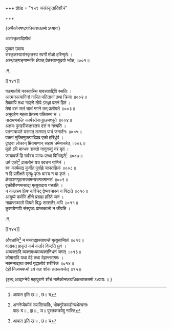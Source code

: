 +++
title = "१५९ असंस्कृतादिशौचं"

+++

\{अथैकोनषष्ट्यधिकशततमो ऽध्यायः\}

असंस्कृतादिशौचं  
    
पुष्कर उवाच  
संस्कृतस्यासंस्कृतस्य स्वर्गो मोक्षो हरिम्मृतेः   ।  
अस्थ्नाङ्गङ्गाम्भसि क्षेपात् प्रेतस्याभ्युदयो भवेत्   ॥००१॥  
    
:न्  
    
[^१]: आपात इति ख॥ , छ॥ च  
    
[^२]: अननेप्येवमेवं स्यादित्यादिः, भोक्तुरेकमहोन्यथेत्यन्तः  
पाठः घ॥ , झ॥ , ञ॥ पुस्तकत्रयेषु नास्ति  

[[१४१]]
    
गङ्गातोये नरस्यास्थि यावत्तावद्दिवि स्थतिः ।  
आत्मनस्त्यागिनां नास्ति पतितानां तथा क्रिया ॥००२॥  
तेषामपि तथा गाङ्गे तोये ऽस्थ्नां पतनं हितं   ।  
तेषां दत्तं जलं चान्नं गगने तत् प्रलीयते ॥००३॥  
अनुग्रहेण महता प्रेतस्य पतितस्य च ।  
नारायणबलिः कार्यस्तेनानुग्रहमश्नुते ॥००४॥  
अक्षयः पुण्डरीकाक्षस्तत्र दत्तं न नश्यति   ।  
पतनात्रायते यस्मात् तस्मात् पात्रं जनार्दनः ॥००५॥  
पततां भुक्तिमुक्त्यादिप्रद एको हरिर्ध्रुवं ।  
दृष्ट्वा लोकान् म्रियमाणान् सहायं धर्ममाचरेत्   ॥००६॥  
मृतो ऽपि बान्धवः शक्तो नानुगन्तुं नरं मृतं   ।  
जायावर्जं हि सर्वस्य याम्यः पन्था विभिद्यते[^१] ॥००७॥  
धर्म एको[^२] व्रजत्येनं यत्र क्वचन गामिनं ।  
श्वः कार्यमद्य कुर्वीत पूर्वाह्णे चापराह्णिकं   ॥००८॥  
न हि प्रतीक्षते मृत्युः कृतः वास्य न वा कृतं   ।  
क्षेत्रापणगृहासक्तमन्यत्रगतमानसं ॥००९॥  
वृकीवीरणमासाद्य मृत्युरादाय गच्छति ।  
न कालस्य प्रियः कश्चिद् द्वेष्यश्चास्य न विद्यते ॥०१०॥  
आयुष्ये कर्मणि क्षीणे प्रसह्य हरिते जनं ।  
नाप्राप्तकालो म्रियते बिद्धः शरशतैर् अपि ॥०११॥  
कुशाग्रेणापि संस्पृष्टः प्राप्तकालो न जीवति   ।  
    
:न्  
    
[^१]: पन्था विभज्यते इति ग॥  
    
[^२]: धर्म एवेति ज॥  

[[१४२]]
    
औषधानि[^१] न मन्त्राद्यास्त्रायन्ते मृत्युनान्वितं   ॥०१२॥  
वत्सवत् प्राकृतं कर्म कर्तारं विन्दति ध्रुवं ।  
अव्यक्तादि व्यक्तमध्यमव्यक्तनिधनं जगत् ॥०१३॥  
कौमारादि यथा देहे तथा देहान्तरागमः ।  
नवमन्यद्यथा वस्त्रं गृह्णात्येवं शरीरिकं   ॥०१४॥  
देही नित्यमबध्यो ऽयं यतः शोकं ततस्त्यजेत् ॥१५॥  
    
\{इत्य् आद्याग्नेये महापुराणे शौचं नामैकोनष्ट्यधिकतशततमो ऽध्यायः ॥  }
    